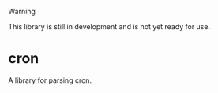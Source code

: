 > [!WARNING]
> This library is still in development and is not yet ready for use.

# cron

A library for parsing cron.